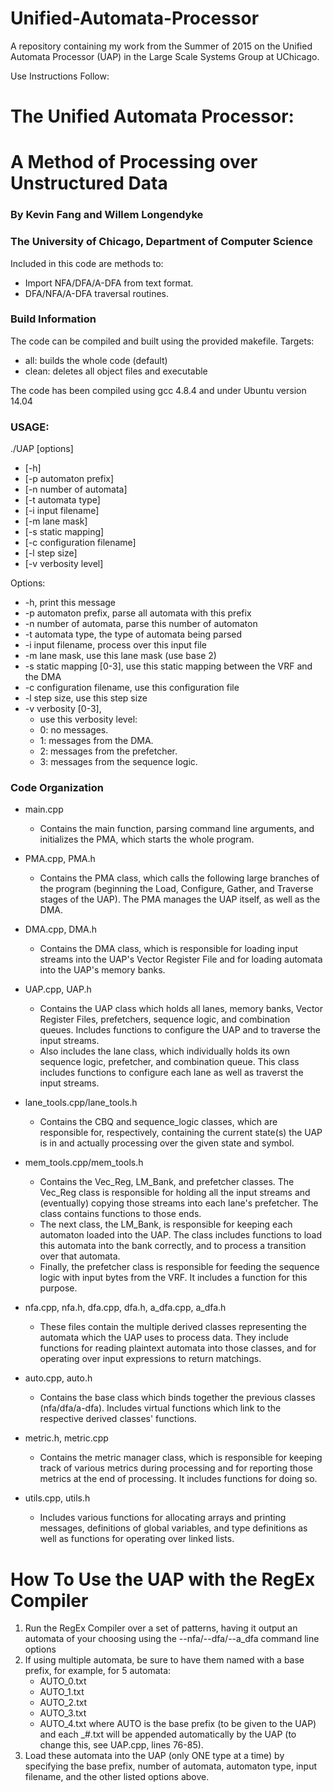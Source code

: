 # Unified-Automata-Processor
A repository containing my work from the Summer of 2015 on the Unified Automata Processor (UAP) in the Large Scale Systems Group at UChicago.

Use Instructions Follow:


 # The Unified Automata Processor: 		
 # A Method of Processing over Unstructured Data	

 ### By Kevin Fang and Willem Longendyke		

### The University of Chicago, Department of Computer Science		


Included in this code are methods to:
+ Import NFA/DFA/A-DFA from text format.
+ DFA/NFA/A-DFA traversal routines.

### Build Information

The code can be compiled and built using the provided makefile. 
Targets:
+ all: builds the whole code (default)
+ clean: deletes all object files and executable

The code has been compiled using gcc 4.8.4 and under Ubuntu version 14.04

### USAGE:
./UAP [options]
+ [-h]
+ [-p automaton prefix]
+ [-n number of automata]
+ [-t automata type]
+ [-i input filename]
+ [-m lane mask]
+ [-s static mapping]
+ [-c configuration filename]
+ [-l step size]
+ [-v verbosity level]

Options:
+ -h,				 print this message
+ -p automaton prefix,	 parse all automata with this prefix
+ -n number of automata,	 parse this number of automaton
+ -t automata type,		 the type of automata being parsed
+ -i input filename,		 process over this input file
+ -m lane mask,		 use this lane mask (use base 2)
+ -s static mapping [0-3],	 use this static mapping between the VRF and the DMA
+ -c configuration filename,	 use this configuration file
+ -l step size,		 	 use this step size
+ -v verbosity [0-3],		 
  * use this verbosity level:
  * 0: no messages.
  * 1: messages from the DMA.
  * 2: messages from the prefetcher.
  * 3: messages from the sequence logic.

### Code Organization

+ main.cpp
  * Contains the main function, parsing command line arguments, and initializes the PMA, which starts the whole program.

+ PMA.cpp, PMA.h
  * Contains the PMA class, which calls the following large branches of the program (beginning the Load, Configure, Gather, and Traverse stages of the UAP). The PMA manages the UAP itself, as well as the DMA.

+ DMA.cpp, DMA.h
  * Contains the DMA class, which is responsible for loading input streams into the UAP's Vector Register File and for loading automata into the UAP's memory banks.

+ UAP.cpp, UAP.h
  * Contains the UAP class which holds all lanes, memory banks, Vector Register Files, prefetchers, sequence logic, and combination queues. Includes functions to configure the UAP and to traverse the input streams. 
  * Also includes the lane class, which individually holds its own sequence logic, prefetcher, and combination queue. This class includes functions to configure each lane as well as traverst the input streams.

+ lane_tools.cpp/lane_tools.h
  * Contains the CBQ and sequence_logic classes, which are responsible for, respectively, containing the current state(s) the UAP is in and actually processing over the given state and symbol.

+ mem_tools.cpp/mem_tools.h
  * Contains the Vec_Reg, LM_Bank, and prefetcher classes. The Vec_Reg class is responsible for holding all the input streams and (eventually) copying those streams into each lane's prefetcher. The class contains functions to those ends.
  * The next class, the LM_Bank, is responsible for keeping each automaton loaded into the UAP. The class includes functions to load this automata into the bank correctly, and to process a transition over that automata.
  * Finally, the prefetcher class is responsible for feeding the sequence logic with input bytes from the VRF. It includes a function for this purpose.

+ nfa.cpp, nfa.h, dfa.cpp, dfa.h, a_dfa.cpp, a_dfa.h
  * These files contain the multiple derived classes representing the automata which the UAP uses to process data. They include functions for reading plaintext automata into those classes, and for operating over input expressions to return matchings.
	
+ auto.cpp, auto.h
  * Contains the base class which binds together the previous classes (nfa/dfa/a-dfa). Includes virtual functions which link to the respective derived classes' functions.

+ metric.h, metric.cpp
  * Contains the metric manager class, which is responsible for keeping track of various metrics during processing and for reporting those metrics at the end of processing. It includes functions for doing so.

+ utils.cpp, utils.h
  * Includes various functions for allocating arrays and printing messages, definitions of global variables, and type definitions as well as functions for operating over linked lists.

# How To Use the UAP with the RegEx Compiler

1. Run the RegEx Compiler over a set of patterns, having it output an automata of your choosing using the --nfa/--dfa/--a_dfa command line options
2. If using multiple automata, be sure to have them named with a base prefix, for example, for 5 automata:
	* AUTO_0.txt
 	* AUTO_1.txt
 	* AUTO_2.txt
 	* AUTO_3.txt
 	* AUTO_4.txt
where AUTO is the base prefix (to be given to the UAP) and each _#.txt will be appended automatically by the UAP (to change this, see UAP.cpp, lines 76-85).
3. Load these automata into the UAP (only ONE type at a time) by specifying the base prefix, number of automata, automaton type, input filename, and the other listed options above.
